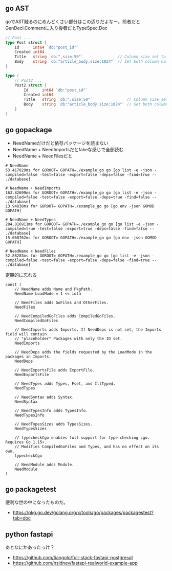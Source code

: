 ## go AST

goでAST触るのにめんどくさい部分はこの辺りだよなー。前者だとGenDecl.Commentに入り後者だとTypeSpec.Doc

```go
// Post ...
type Post struct {
	Id      int64 `db:"post_id"`
	Created int64
	Title   string `db:",size:50"`               // Column size set to 50
	Body    string `db:"article_body,size:1024"` // Set both column name and size
}

type (
	// Post2 ...
	Post2 struct {
		Id      int64 `db:"post_id"`
		Created int64
		Title   string `db:",size:50"`               // Column size set to 50
		Body    string `db:"article_body,size:1024"` // Set both column name and size
	}
)
```


## go gopackage

- NeedNameだけだと依存パッケージを読まない
- NeedName + NeedImportsだとfakeな感じで全部読む
- NeedName + NeedFilesだと

```console
# NeedName
53.417029ms for GOROOT= GOPATH=./example_go go [go list -e -json -compiled=false -test=false -export=false -deps=false -find=true -- ./database]

# NeedName + NeedImports
163.82699ms for GOROOT= GOPATH=./example_go go [go list -e -json -compiled=false -test=false -export=false -deps=true -find=false -- ./database]
13.94838ms for GOROOT= GOPATH=./example_go go [go env -json GOMOD GOPATH]

# NeedName + NeedTypes
284.816911ms for GOROOT= GOPATH=./example_go go [go list -e -json -compiled=true -test=false -export=true -deps=false -find=false -- ./database]
15.668762ms for GOROOT= GOPATH=./example_go go [go env -json GOMOD GOPATH]

# NeedName + NeedFiles
52.88283ms for GOROOT= GOPATH=./example_go go [go list -e -json -compiled=false -test=false -export=false -deps=false -find=true -- ./database]
```

定期的に忘れる

```
const (
	// NeedName adds Name and PkgPath.
	NeedName LoadMode = 1 << iota

	// NeedFiles adds GoFiles and OtherFiles.
	NeedFiles

	// NeedCompiledGoFiles adds CompiledGoFiles.
	NeedCompiledGoFiles

	// NeedImports adds Imports. If NeedDeps is not set, the Imports field will contain
	// "placeholder" Packages with only the ID set.
	NeedImports

	// NeedDeps adds the fields requested by the LoadMode in the packages in Imports.
	NeedDeps

	// NeedExportsFile adds ExportFile.
	NeedExportsFile

	// NeedTypes adds Types, Fset, and IllTyped.
	NeedTypes

	// NeedSyntax adds Syntax.
	NeedSyntax

	// NeedTypesInfo adds TypesInfo.
	NeedTypesInfo

	// NeedTypesSizes adds TypesSizes.
	NeedTypesSizes

	// typecheckCgo enables full support for type checking cgo. Requires Go 1.15+.
	// Modifies CompiledGoFiles and Types, and has no effect on its own.
	typecheckCgo

	// NeedModule adds Module.
	NeedModule
)
```

## go packagetest

便利な世の中になったものだ。

- https://pkg.go.dev/golang.org/x/tools/go/packages/packagestest?tab=doc

## python fastapi

あとなにかあったっけ？

- https://github.com/tiangolo/full-stack-fastapi-postgresql
- https://github.com/nsidnev/fastapi-realworld-example-app
